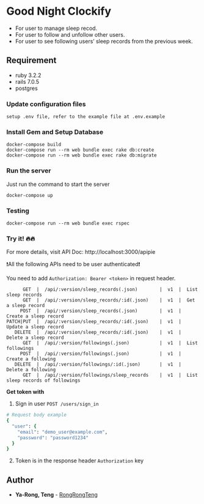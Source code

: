 # Good Night Clockify

- For user to manage sleep recod.
- For user to follow and unfollow other users.
- For user to see following users’ sleep records from the previous week.

## Requirement

- ruby 3.2.2
- rails 7.0.5
- postgres


### Update configuration files

```
setup .env file, refer to the example file at .env.example
```

### Install Gem and Setup Database

```
docker-compose build
docker-compose run --rm web bundle exec rake db:create
docker-compose run --rm web bundle exec rake db:migrate
```

### Run the server

Just run the command to start the server

```
docker-compose up
```

### Testing

```
docker-compose run --rm web bundle exec rspec 
```

### Try it! 🔥🔥

For more details, visit API Doc: http://localhost:3000/apipie

❗️All the following APIs need to be user authenticated❗️

You need to add `Authorization: Bearer <token>` in request header.

```
      GET  |  /api/:version/sleep_records(.json)        |  v1  |  List sleep records
      GET  |  /api/:version/sleep_records/:id(.json)    |  v1  |  Get a sleep record                   
     POST  |  /api/:version/sleep_records(.json)        |  v1  |  Create a sleep record             
PATCH|PUT  |  /api/:version/sleep_records/:id(.json)    |  v1  |  Update a sleep record 
   DELETE  |  /api/:version/sleep_records/:id(.json)    |  v1  |  Delete a sleep record 
      GET  |  /api/:version/followings(.json)           |  v1  |  List followings                      
     POST  |  /api/:version/followings(.json)           |  v1  |  Create a following
   DELETE  |  /api/:version/followings/:id(.json)       |  v1  |  Delete a following
      GET  |  /api/:version/followings/sleep_records    |  v1  |  List sleep records of followings
```

**Get token with**

1. Sign in user `POST /users/sign_in`

```ruby
# Request body example
{
  "user": {
    "email": "demo_user@example.com",
    "password": "password1234"
  }
}
```
2. Token is in the response header `Authorization` key


## Author

- **Ya-Rong, Teng** - [RongRongTeng](https://github.com/RongRongTeng)
